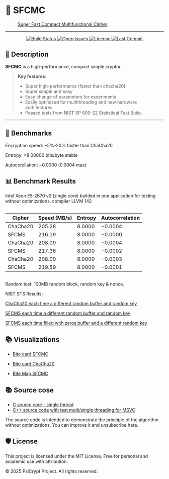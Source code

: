 # 🚀 SFCMC

> [Super Fast Compact Multifunctional Cipher](https://github.com/PsiCrypt/SFC_MC)

---

<p align="center">
  <a href="https://github.com/PsiCrypt/SFC_MC/actions">
    <img src="https://img.shields.io/badge/build-passing-brightgreen.svg?style=for-the-badge" alt="Build Status">
  </a>
  <a href="https://github.com/PsiCrypt/SFC_MC/issues">
    <img src="https://img.shields.io/github/issues-raw/PsiCrypt/SFC_MC?style=for-the-badge" alt="Open Issues">
  </a>
  <a href="https://github.com/PsiCrypt/SFC_MC/blob/main/LICENSE">
    <img src="https://img.shields.io/badge/license-MIT-blue.svg?style=for-the-badge" alt="License">
  </a>
  <a href="https://github.com/PsiCrypt/SFC_MC">
    <img src="https://img.shields.io/github/last-commit/PsiCrypt/SFC_MC?style=for-the-badge" alt="Last Commit">
  </a>
</p>

## 📖 Description

**SFCMC** is a high-performance, compact simple cryptor.  

> **Key features:**
> - Super high-performance (faster than chacha20)
> - Super simple and easy
> - Easy change of parameters for experiments
> - Easily optimized for multithreading and new hardware architectures
> - Passed tests from NIST SP 800-22 Statistical Test Suite.

---

## 🧪 Benchmarks
Encryption speed: ~5%-20% faster than ChaCha20

Entropy: =8.00000 bits/byte stable

Autocorellation: ~0.0000  (0.0004 max)

## 📊 Benchmark Results
Intel Xeon E5-2670 v2 (single core)
builded in one application for testing without optimizations. compiler LLVM 142

<div style="overflow-x:auto;">
  <table>
    <thead>
      <tr>
        <th>Cipher</th>
        <th>Speed (MB/s)</th>
        <th>Entropy</th>
        <th>Autocorrelation</th>
      </tr>
    </thead>
    <tbody>
      <tr>
        <td>ChaCha20</td>
        <td>205.28</td>
        <td>8.0000</td>
        <td>-0.0004</td>
      </tr>
      <tr>
        <td>SFCMS</td>
        <td>216.19</td>
        <td>8.0000</td>
        <td>-0.0000</td>
      </tr>
      <tr>
        <td>ChaCha20</td>
        <td>208.09</td>
        <td>8.0000</td>
        <td>-0.0004</td>
      </tr>
      <tr>
        <td>SFCMS</td>
        <td>217.36</td>
        <td>8.0000</td>
        <td>-0.0002</td>
      </tr>
      <tr>
        <td>ChaCha20</td>
        <td>208.00</td>
        <td>8.0000</td>
        <td>-0.0003</td>
      </tr>
      <tr>
        <td>SFCMS</td>
        <td>219.59</td>
        <td>8.0000</td>
        <td>-0.0001</td>
      </tr>
    </tbody>
  </table>
</div>


Random test: 100MB random block, random key & nonce.


NIST STS Results:

[ChaCha20 each time a different random buffer and random key](Results/chachaRND.txt)

[SFCMS each time a different random buffer and random key](Results/SFCMC_RND.txt)

[SFCMS each time filled with zeros buffer and a different random key](Results/SFCMC_0.txt)


## 📚 Visualizations 

- [Bite card SFCMC](https://github.com/PsiCrypt/SFC_MC/blob/main/Img/CFCMC.png)

- [Bite card ChaCha20](https://github.com/PsiCrypt/SFC_MC/blob/main/Img/ChaCha20.png)

- [Bite Map SFCMC](https://github.com/PsiCrypt/SFC_MC/blob/main/Img/SFCMC_bitmap.png)

## 📚 Source cose
- [C source core - single thread](https://github.com/PsiCrypt/SFC_MC/blob/main/src/sfcmc.c)
- [C++ source code with test multi/single threading for MSVC](https://github.com/PsiCrypt/SFC_MC/tree/main/src/MSVC)

The source code is intended to demonstrate the principle of the algorithm without optimizations. You can improve it and unsubscribe here.

## 🛡 License
This project is licensed under the MIT License.
Free for personal and academic use with attribution.

© 2025 PsiCrypt Project. All rights reserved.



